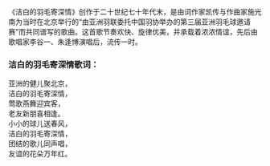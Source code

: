 

《洁白的羽毛寄深情》创作于二十世纪七十年代末，是由词作家凯传与作曲家施光南为当时在北京举行的“由亚洲羽联委托中国羽协举办的第三届亚洲羽毛球邀请赛”而共同谱写的歌曲。这首歌节奏欢快、旋律优美，并承载着浓浓情谊，先后由歌唱家李谷一、朱逢博演唱后，流传一时。

### 洁白的羽毛寄深情歌词：

亚洲的健儿聚北京，  
洁白的羽毛寄深情，  
莺歌燕舞迎宾客，  
老友新朋喜相逢。  
小小的球儿送春风，  
洁白的羽毛寄深情，  
团结的歌儿同声唱，  
友谊的花朵万年红。

